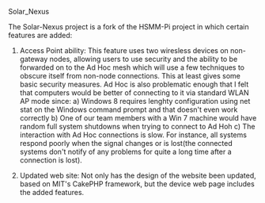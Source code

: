 Solar_Nexus

The Solar-Nexus project is a fork of the HSMM-Pi project in which certain features are added:

1) Access Point ability:
	This feature uses two wiresless devices on non-gateway nodes, allowing users to use security and the ability to be forwarded on to the Ad Hoc mesh which will use a few techniques to obscure itself from non-node connections. This at least gives some basic security measures.
Ad Hoc is also problematic enough that I felt that computers would be better of connecting to it via standard WLAN AP mode since:
	a) Windows 8 requires lenghty configuration using net stat on the Windows command prompt and that doesn't even work correctly
	b) One of our team members with a Win 7 machine would have random full system shutdowns when trying to connect to Ad Hoh
	c) The interaction with Ad Hoc connections is slow. For instance, all systems respond poorly when the signal changes or is lost(the connected systems don't notify of any problems for quite a long time after a connection is lost).
	
2) Updated web site:
	Not only has the design of the website been updated, based on MIT's CakePHP framework, but the device web page includes the added features. 
